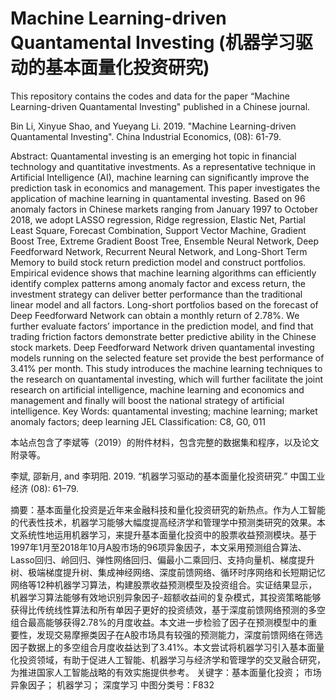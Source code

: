 # Machine Learning-driven Quantamental Investing (机器学习驱动的基本面量化投资研究)

This repository contains the codes and data for the paper “Machine Learning-driven Quantamental Investing" published in a Chinese journal. 

Bin Li, Xinyue Shao, and Yueyang Li. 2019. "Machine Learning-driven Quantamental Investing". China Industrial Economics, (08): 61-79. 

Abstract: Quantamental investing is an emerging hot topic in financial technology and quantitative investments. As a representative technique in Artificial Intelligence (AI), machine learning can significantly improve the prediction task in economics and management. This paper investigates the application of machine learning in quantamental investing. Based on 96 anomaly factors in Chinese markets ranging from January 1997 to October 2018, we adopt LASSO regression, Ridge regression, Elastic Net, Partial Least Square, Forecast Combination, Support Vector Machine, Gradient Boost Tree, Extreme Gradient Boost Tree, Ensemble Neural Network, Deep Feedforward Network, Recurrent Neural Network, and Long-Short Term Memory to build stock return prediction model and construct portfolios. Empirical evidence shows that machine learning algorithms can efficiently identify complex patterns among anomaly factor and excess return, the investment strategy can deliver better performance than the traditional linear model and all factors. Long-short portfolios based on the forecast of Deep Feedforward Network can obtain a monthly return of 2.78%. We further evaluate factors’ importance in the prediction model, and find that trading friction factors demonstrate better predictive ability in the Chinese stock markets. Deep Feedforward Network driven quantamental investing models running on the selected feature set provide the best performance of 3.41% per month. This study introduces the machine learning techniques to the research on quantamental investing, which will further facilitate the joint research on artificial intelligence, machine learning and economics and management and finally will boost the national strategy of artificial intelligence. 
Key Words: quantamental investing; machine learning; market anomaly factors; deep learning
JEL Classification: C8, G0, 011


本站点包含了李斌等（2019）的附件材料，包含完整的数据集和程序，以及论文附录等。

李斌, 邵新月, and 李玥阳. 2019. “机器学习驱动的基本面量化投资研究.” 中国工业经济 (08): 61–79.

摘要：基本面量化投资是近年来金融科技和量化投资研究的新热点。作为人工智能的代表性技术，机器学习能够大幅度提高经济学和管理学中预测类研究的效果。本文系统性地运用机器学习，来提升基本面量化投资中的股票收益预测模块。基于1997年1月至2018年10月A股市场的96项异象因子，本文采用预测组合算法、Lasso回归、岭回归、弹性网络回归、偏最小二乘回归、支持向量机、梯度提升树、极端梯度提升树、集成神经网络、深度前馈网络、循环时序网络和长短期记忆网络等12种机器学习算法，构建股票收益预测模型及投资组合。实证结果显示，机器学习算法能够有效地识别异象因子-超额收益间的复杂模式，其投资策略能够获得比传统线性算法和所有单因子更好的投资绩效，基于深度前馈网络预测的多空组合最高能够获得2.78%的月度收益。本文进一步检验了因子在预测模型中的重要性，发现交易摩擦类因子在A股市场具有较强的预测能力，深度前馈网络在筛选因子数据上的多空组合月度收益达到了3.41%。本文尝试将机器学习引入基本面量化投资领域，有助于促进人工智能、机器学习与经济学和管理学的交叉融合研究，为推进国家人工智能战略的有效实施提供参考。
关键字：基本面量化投资； 市场异象因子； 机器学习； 深度学习
中图分类号：F832

